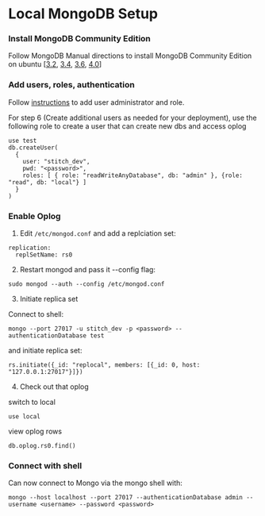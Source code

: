 # Local MongoDB Setup

### Install MongoDB Community Edition
Follow MongoDB Manual directions to install MongoDB Community Edition on ubuntu [[3.2](https://docs.mongodb.com/v3.2/tutorial/install-mongodb-on-ubuntu/), [3.4](https://docs.mongodb.com/v3.4/tutorial/install-mongodb-on-ubuntu/), [3.6](https://docs.mongodb.com/v3.6/tutorial/install-mongodb-on-ubuntu/), [4.0](https://docs.mongodb.com/manual/tutorial/install-mongodb-on-ubuntu/)] 

### Add users, roles, authentication
Follow [instructions](https://docs.mongodb.com/manual/tutorial/enable-authentication/) to add user administrator and role.

For step 6 (Create additional users as needed for your deployment), use the following role to create a user that can create new dbs and access oplog
```
use test
db.createUser(
  {
    user: "stitch_dev",
    pwd: "<password>",
    roles: [ { role: "readWriteAnyDatabase", db: "admin" }, {role: "read", db: "local"} ]
  }
)
```

### Enable Oplog
1. Edit `/etc/mongod.conf` and add a replciation set:
```
replication:
  replSetName: rs0
```

2. Restart mongod and pass it --config flag:
```
sudo mongod --auth --config /etc/mongod.conf
```

3. Initiate replica set

Connect to shell:
```
mongo --port 27017 -u stitch_dev -p <password> --authenticationDatabase test
```

and initiate replica set:
```
rs.initiate({_id: "replocal", members: [{_id: 0, host: "127.0.0.1:27017"}]})
```

4. Check out that oplog

switch to local
```
use local
```

view oplog rows
```
db.oplog.rs0.find()
```

### Connect with shell
Can now connect to Mongo via the mongo shell with:
```
mongo --host localhost --port 27017 --authenticationDatabase admin --username <username> --password <password>
```

